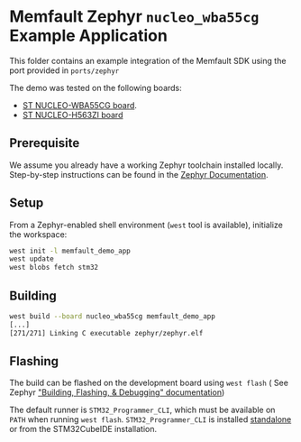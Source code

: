 # Memfault Zephyr `nucleo_wba55cg` Example Application

This folder contains an example integration of the Memfault SDK using the port
provided in `ports/zephyr`

The demo was tested on the following boards:

- [ST NUCLEO-WBA55CG board](https://docs.zephyrproject.org/3.7.0/boards/st/nucleo_wba55cg/doc/nucleo_wba55cg.html).
- [ST NUCLEO-H563ZI board](https://docs.zephyrproject.org/3.7.0/boards/st/nucleo_h563zi/doc/index.html)

## Prerequisite

We assume you already have a working Zephyr toolchain installed locally.
Step-by-step instructions can be found in the
[Zephyr Documentation](https://docs.zephyrproject.org/2.5.0/getting_started/index.html#build-hello-world).

## Setup

From a Zephyr-enabled shell environment (`west` tool is available), initialize
the workspace:

```bash
west init -l memfault_demo_app
west update
west blobs fetch stm32
```

## Building

```bash
west build --board nucleo_wba55cg memfault_demo_app
[...]
[271/271] Linking C executable zephyr/zephyr.elf
```

## Flashing

The build can be flashed on the development board using `west flash` ( See
Zephyr
["Building, Flashing, & Debugging" documentation](https://docs.zephyrproject.org/3.6.0/guides/west/build-flash-debug.html?highlight=building%20flashing#flashing-west-flash))

The default runner is `STM32_Programmer_CLI`, which must be available on `PATH`
when running `west flash`. `STM32_Programmer_CLI` is installed
[standalone](https://www.st.com/en/development-tools/stm32cubeprog.html) or from
the STM32CubeIDE installation.
